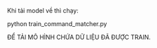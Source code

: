 Khi tải model về thì chạy:

python train_command_matcher.py

ĐỂ TẢI MÔ HÌNH CHỨA DỮ LIỆU ĐÃ ĐƯỢC TRAIN. 